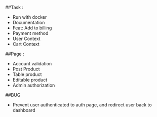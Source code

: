 ##Task :
- Run with docker
- Documentation
- Feat: Add to billing
- Payment method
- User Context
- Cart Context

##Page :
- Account validation
- Post Product
- Table product
- Editable product
- Admin authorization


##BUG
- Prevent user authenticated to auth page, and redirect user back to dashboard
